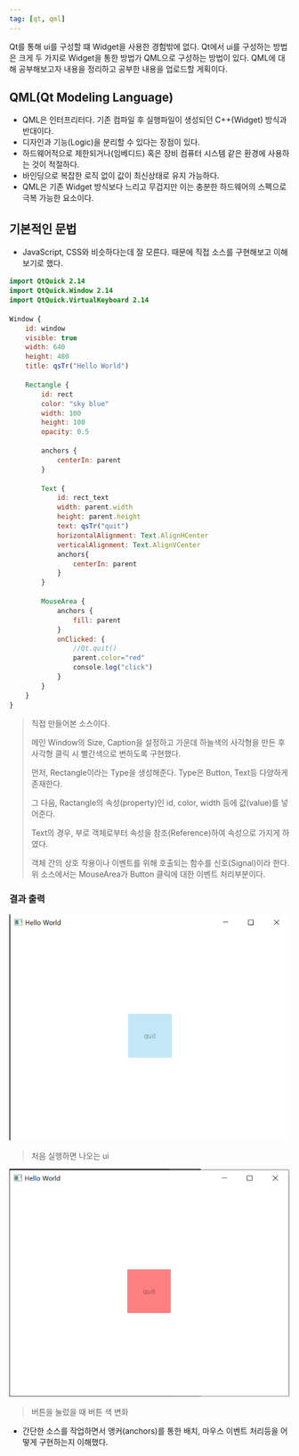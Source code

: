 ```yaml
---
tag: [qt, qml]
---
```


Qt를 통해 ui를 구성할 떄 Widget을 사용한 경험밖에 없다.
 Qt에서 ui를 구성하는 방법은 크게 두 가지로 Widget을 통한 방법가 QML으로 구성하는 방법이 있다.
 QML에 대해 공부해보고자 내용을 정리하고 공부한 내용을 업로드할 게획이다.


## QML(Qt Modeling Language)
- QML은 인터프리터다. 기존 컴파일 후 실행파일이 생성되던 C++(Widget) 방식과 반대이다.
- 디자인과 기능(Logic)을 분리할 수 있다는 장점이 있다.
- 하드웨어적으로 제한되거나(임베디드) 혹은 장비 컴퓨터 시스템 같은 환경에 사용하는 것이 적절하다.
- 바인딩으로 복잡한 로직 없이 값이 최신상태로 유지 가능하다.
- QML은 기존 Widget 방식보다 느리고 무겁지만 이는 충분한 하드웨어의 스펙으로 극복 가능한 요소이다.

## 기본적인 문법
- JavaScript, CSS와 비슷하다는데 잘 모른다. 때문에 직접 소스를 구현해보고 이해보기로 했다.

```qml
import QtQuick 2.14
import QtQuick.Window 2.14
import QtQuick.VirtualKeyboard 2.14

Window {
    id: window
    visible: true
    width: 640
    height: 480
    title: qsTr("Hello World")

    Rectangle {
        id: rect
        color: "sky blue"
        width: 100
        height: 100
        opacity: 0.5

        anchors {
            centerIn: parent
        }

        Text {
            id: rect_text
            width: parent.width
            height: parent.height
            text: qsTr("quit")
            horizontalAlignment: Text.AlignHCenter
            verticalAlignment: Text.AlignVCenter
            anchors{
                centerIn: parent
            }
        }

        MouseArea {
            anchors {
                fill: parent
            }
            onClicked: {
                //Qt.quit()
                parent.color="red"
                console.log("click")
            }
        }
    }
}


```
> 직접 만들어본 소스이다.
>
> 메인 Window의 Size, Caption을 설정하고 가운데 하늘색의 사각형을 만든 후 사각형 클릭 시 빨간색으로 변하도록 구현했다.
>
> 먼저, Rectangle이라는 Type을 생성해준다. Type은 Button, Text등 다양하게 존재한다.
>
> 그 다음, Ractangle의 속성(property)인 id, color, width 등에 값(value)를 넣어준다.
>
> Text의 경우, 부로 객체로부터 속성을 참조(Reference)하여 속성으로 가지게 하였다.
>
> 객체 간의 상호 작용이나 이벤트를 위해 호출되는 함수를 신호(Signal)이라 한다. 위 소스에서는 MouseArea가 Button 클릭에 대한 이벤트 처리부분이다.


### 결과 출력
![결과 출력 1](../imgaes/2023-12-27-qml_1/result1.PNG)
> 처음 실행하면 나오는 ui

![결과 출력 2](../imgaes/2023-12-27-qml_1/result2.PNG)
> 버튼을 눌렀을 때 버튼 색 변화

- 간단한 소스를 작업하면서 앵커(anchors)를 통한 배치, 마우스 이벤트 처리등을 어떻게 구현하는지 이해했다.

